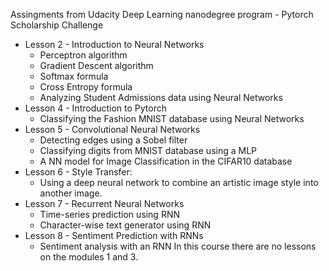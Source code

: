 Assingments from Udacity Deep Learning nanodegree program - Pytorch Scholarship Challenge

* Lesson 2 - Introduction to Neural Networks
	- Perceptron algorithm
	- Gradient Descent algorithm
	- Softmax formula
	- Cross Entropy formula
	- Analyzing Student Admissions data using Neural Networks
* Lesson 4 - Introduction to Pytorch
	- Classifying the Fashion MNIST database using Neural Networks
* Lesson 5 - Convolutional Neural Networks
	- Detecting edges using a Sobel filter  
	- Classifying digits from MNIST database using a MLP
	- A NN model for Image Classification in the CIFAR10 database
* Lesson 6 - Style Transfer:
	- Using a deep neural network to combine an artistic image style into another image.
* Lesson 7 - Recurrent Neural Networks
	- Time-series prediction using RNN
	- Character-wise text generator using RNN 
* Lesson 8 - Sentiment Prediction with RNNs
	- Sentiment analysis with an RNN
In this course there are no lessons on the modules 1 and 3.
